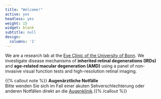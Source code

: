 ```yaml
---
title: "Welcome!"
active: yes
headless: yes
weight: 15
widget: blank
subtitle: null
design:
  columns: '1'
---
```


We are a research lab at the [Eye Clinic of the University of Bonn](https://www.ukbonn.de/augenklinik/). We investigate disease mechanisms of **inherited&nbsp;retinal&nbsp;degenerations&nbsp;(IRDs)** and **age&#8209;related&nbsp;macular&nbsp;degeneration&nbsp;(AMD)** using a panel of non-invasive visual function tests and high-resolution retinal imaging.

{{% callout note %}}
**Augenärztliche Notfälle**\
Bitte wenden Sie sich im Fall einer akuten Sehverschlechterung oder anderen Notfällen direkt an die [Augenklinik](https://www.ukbonn.de/augenklinik/).{{% /callout %}}
